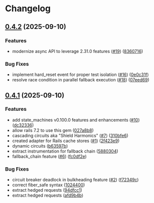 # Changelog

## [0.4.2](https://github.com/seuros/breaker_machines/compare/breaker_machines/v0.4.1...breaker_machines/v0.4.2) (2025-09-10)


### Features

* modernize async API to leverage 2.31.0 features ([#19](https://github.com/seuros/breaker_machines/issues/19)) ([8360716](https://github.com/seuros/breaker_machines/commit/836071690cee92febdc7d66d9839dbfb68fe486f))


### Bug Fixes

* implement hard_reset event for proper test isolation ([#16](https://github.com/seuros/breaker_machines/issues/16)) ([0e0c31f](https://github.com/seuros/breaker_machines/commit/0e0c31f0c5e289be77c453b41ea56a8b96449610))
* resolve race condition in parallel fallback execution ([#18](https://github.com/seuros/breaker_machines/issues/18)) ([07eed69](https://github.com/seuros/breaker_machines/commit/07eed69092dc4747251e10d6501a054570198e5f))

## [0.4.1](https://github.com/seuros/breaker_machines/compare/breaker_machines-v0.4.0...breaker_machines/v0.4.1) (2025-09-10)


### Features

* add state_machines v0.100.0 features and enhancements ([#10](https://github.com/seuros/breaker_machines/issues/10)) ([dc32336](https://github.com/seuros/breaker_machines/commit/dc323365c05e8d1faf0421f3dbc0d62487378a03))
* allow rails 7.2 to use this gem ([027a8b8](https://github.com/seuros/breaker_machines/commit/027a8b8baeb296c5436b9f4f7db168012ff1fb9e))
* cascading circuits aka "Shield Harmonics" ([#7](https://github.com/seuros/breaker_machines/issues/7)) ([310bfe6](https://github.com/seuros/breaker_machines/commit/310bfe665c099a510cd358919c095b5c8f89e7fc))
* created adapter for Rails cache stores ([#1](https://github.com/seuros/breaker_machines/issues/1)) ([2f423e9](https://github.com/seuros/breaker_machines/commit/2f423e9a6f2dc3c82ddeb5eab4bd290ae464c664))
* dynamic circuits ([b63597b](https://github.com/seuros/breaker_machines/commit/b63597b6136b35e05bf7ad4d87fadf628da99461))
* extract instrumentation for fallback chain ([5880304](https://github.com/seuros/breaker_machines/commit/588030463b36cfb483dc7c20d5ded65a5a75a8ff))
* fallback_chain feature ([#6](https://github.com/seuros/breaker_machines/issues/6)) ([fc0df2e](https://github.com/seuros/breaker_machines/commit/fc0df2e69407f5fa900208fcab1409cc836e4605))


### Bug Fixes

* circuit breaker deadlock in bulkheading feature ([#2](https://github.com/seuros/breaker_machines/issues/2)) ([f72349c](https://github.com/seuros/breaker_machines/commit/f72349c1e6792a5cb71e1bdfbf34fd00c9efd86c))
* correct fiber_safe syntax ([1024400](https://github.com/seuros/breaker_machines/commit/10244005c40ac1b248dc5eb746056b9de27f8a1c))
* extract hedged requests ([94dfcc1](https://github.com/seuros/breaker_machines/commit/94dfcc1ebd967a4bc04e3dff12c89eecbc9f13bf))
* extract hedged requests ([afd9b4b](https://github.com/seuros/breaker_machines/commit/afd9b4b3b5792798fffdb2b1afb17b8ba337013d))
